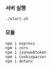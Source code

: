 ### 서버 실행
```
./start.sh
```

### 모듈
```
npm i express
npm i cors
npm i jsonwebtoken
npm i cookieparser
npm i dotenv
```
